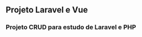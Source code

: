 ## Projeto Laravel e Vue

### Projeto CRUD para estudo de Laravel e PHP

<!-- **Backend:** rodar `composer install`, `artisan migrate` e `php artisan serve` <br>
**Frontend:** rodar `npm install` e `npm run dev` -->
